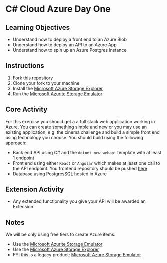 # C# Cloud Azure Day One

## Learning Objectives

- Understand how to deploy a front end to an Azure Blob
- Understand how to deploy an API to an Azure App
- Understand how to spin up an Azure Postgres instance

## Instructions

1. Fork this repository
2. Clone your fork to your machine
3. Install the [Microsoft Azure Storage Explorer](https://azure.microsoft.com/en-us/products/storage/storage-explorer/)
4. Run the [Microsoft Azurite Storage Emulator](https://learn.microsoft.com/en-us/azure/storage/common/storage-use-azurite?tabs=visual-studio%2Cblob-storage)

## Core Activity

For this exercise you should get a a full stack web application working in Azure. You can create something simple and new or you may use an existing application, e.g. the cinema challenge and build a simple front end using technology you choose. You should build using the following approach:

- Back end API using C# and the `dotnet new webapi` template with at least 1 endpoint
- Front end using either `React` or `Angular` which makes at least one call to the API endpoint.  You frontend repository should be pushed [here](https://github.com/boolean-uk/csharp-cloud-azure-day-1-frontend)
- Database using PostgresSQL hosted in Azure

## Extension Activity

- Any extended functionality you give your API will be awarded an Extension.

## Notes

We will be only using free tiers to create Azure items.

- Use the [Microsoft Azurite Storage Emulator](https://learn.microsoft.com/en-us/azure/storage/common/storage-use-azurite?tabs=visual-studio%2Cblob-storage)
- Use the [Microsoft Azure Storage Explorer](https://azure.microsoft.com/en-us/products/storage/storage-explorer/)
- FYI this is a legacy product: [Microsoft Azure Storage Emulator](https://learn.microsoft.com/en-us/azure/storage/common/storage-use-emulator)
